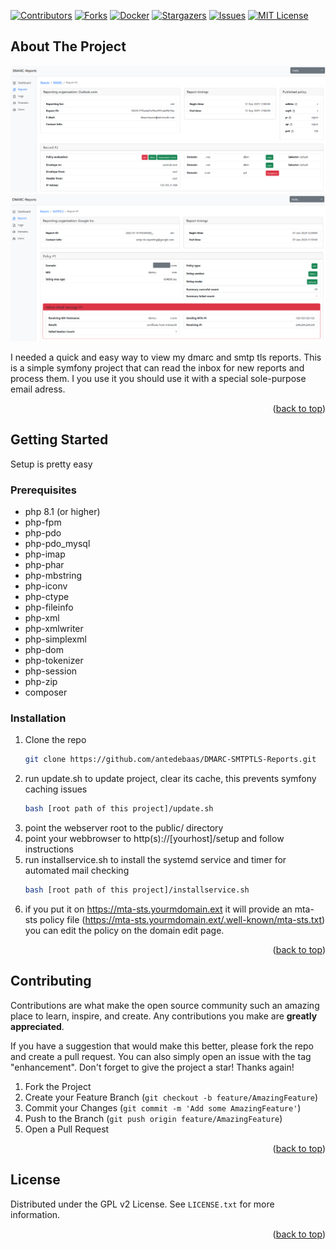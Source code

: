 <a name="readme-top"></a>

[![Contributors][contributors-shield]][contributors-url]
[![Forks][forks-shield]][forks-url]
[![Docker][docker-shield]][docker-url]
[![Stargazers][stars-shield]][stars-url]
[![Issues][issues-shield]][issues-url]
[![MIT License][license-shield]][license-url]

<!-- ABOUT THE PROJECT -->
## About The Project

![DMARC-Reports][screenshot-dmarc]
![SMTP-TLS-Reports][screenshot-smtptls]

I needed a quick and easy way to view my dmarc and smtp tls reports.
This is a simple symfony project that can read the inbox for new reports and process them.
I you use it you should use it with a special sole-purpose email adress.

<p align="right">(<a href="#readme-top">back to top</a>)</p>

<!-- GETTING STARTED -->
## Getting Started

Setup is pretty easy 

### Prerequisites

* php 8.1 (or higher)
* php-fpm
* php-pdo
* php-pdo_mysql
* php-imap
* php-phar
* php-mbstring
* php-iconv
* php-ctype
* php-fileinfo
* php-xml
* php-xmlwriter
* php-simplexml
* php-dom
* php-tokenizer
* php-session
* php-zip
* composer

### Installation

1. Clone the repo
   ```sh
   git clone https://github.com/antedebaas/DMARC-SMTPTLS-Reports.git
   ```
2. run update.sh to update project, clear its cache, this prevents symfony caching issues
   ```sh
   bash [root path of this project]/update.sh
   ```
3. point the webserver root to the public/ directory
4. point your webbrowser to http(s)://[yourhost]/setup and follow instructions
5. run installservice.sh to install the systemd service and timer for automated mail checking
   ```sh
   bash [root path of this project]/installservice.sh
   ```
6. if you put it on https://mta-sts.yourmdomain.ext it will provide an mta-sts policy file (https://mta-sts.yourmdomain.ext/.well-known/mta-sts.txt)
   you can edit the policy on the domain edit page.


<p align="right">(<a href="#readme-top">back to top</a>)</p>

<!-- CONTRIBUTING -->
## Contributing

Contributions are what make the open source community such an amazing place to learn, inspire, and create. Any contributions you make are **greatly appreciated**.

If you have a suggestion that would make this better, please fork the repo and create a pull request. You can also simply open an issue with the tag "enhancement".
Don't forget to give the project a star! Thanks again!

1. Fork the Project
2. Create your Feature Branch (`git checkout -b feature/AmazingFeature`)
3. Commit your Changes (`git commit -m 'Add some AmazingFeature'`)
4. Push to the Branch (`git push origin feature/AmazingFeature`)
5. Open a Pull Request

<p align="right">(<a href="#readme-top">back to top</a>)</p>

<!-- LICENSE -->
## License

Distributed under the GPL v2 License. See `LICENSE.txt` for more information.

<p align="right">(<a href="#readme-top">back to top</a>)</p>

<!-- MARKDOWN LINKS & IMAGES -->
[contributors-shield]: https://img.shields.io/github/contributors/antedebaas/DMARC-SMTPTLS-Reports.svg?style=for-the-badge
[contributors-url]: https://github.com/antedebaas/DMARC-SMTPTLS-Reports/graphs/contributors
[forks-shield]: https://img.shields.io/github/forks/antedebaas/DMARC-SMTPTLS-Reports.svg?style=for-the-badge
[forks-url]: https://github.com/antedebaas/DMARC-SMTPTLS-Reports/network/members
[stars-shield]: https://img.shields.io/github/stars/antedebaas/DMARC-SMTPTLS-Reports.svg?style=for-the-badge
[stars-url]: https://github.com/antedebaas/DMARC-SMTPTLS-Reports/stargazers
[issues-shield]: https://img.shields.io/github/issues/antedebaas/DMARC-SMTPTLS-Reports.svg?style=for-the-badge
[issues-url]: https://github.com/antedebaas/DMARC-SMTPTLS-Reports/issues
[license-shield]: https://img.shields.io/github/license/antedebaas/DMARC-SMTPTLS-Reports.svg?style=for-the-badge
[license-url]: https://github.com/antedebaas/DMARC-SMTPTLS-Reports/blob/master/LICENSE.txt
[docker-shield]: https://img.shields.io/docker/pulls/antedebaas/dmarc-reports.svg?style=for-the-badge
[docker-url]: https://hub.docker.com/repository/docker/antedebaas/dmarc-reports/general
[screenshot-dmarc]: screenshot-dmarc.png
[screenshot-smtptls]: screenshot-smtptls.png